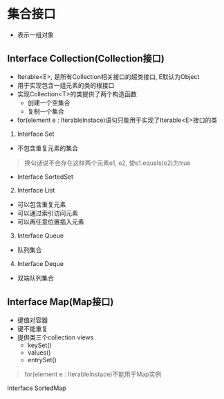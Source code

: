 # 集合接口

- 表示一组对象

## Interface Collection(Collection接口)

- Iterable\<E\>, 是所有Collection相关接口的超类接口, E默认为Object
- 用于实现包含一组元素的类的根接口
- 实现Collection\<T\>的类提供了两个构造函数 
  - 创建一个空集合
  - 复制一个集合
- for(element e : IterableInstace)语句只能用于实现了Iterable\<E\>接口的类

1. Interface Set

- 不包含重复元素的集合

> 换句话说不会存在这样两个元素e1, e2, 使e1.equals(e2)为true

- Interface SortedSet

2. Interface List

- 可以包含重复元素
- 可以通过索引访问元素
- 可以再任意位置插入元素

3. Interface Queue

- 队列集合

4. Interface Deque

- 双端队列集合

## Interface Map(Map接口)


- 键值对容器
- 键不能重复
- 提供类三个collection views
  - keySet()
  - values()
  - entrySet()

> for(element e : IterableInstace)不能用于Map实例

Interface SortedMap
